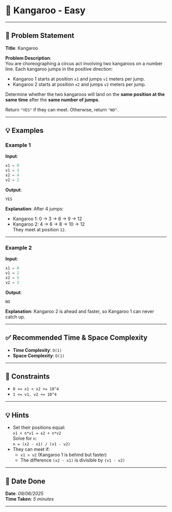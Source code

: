 # 🧮 Kangaroo - Easy

---

## 📌 Problem Statement

**Title**: Kangaroo

**Problem Description**:  
You are choreographing a circus act involving two kangaroos on a number line. Each kangaroo jumps in the positive direction:

- Kangaroo 1 starts at position `x1` and jumps `v1` meters per jump.
- Kangaroo 2 starts at position `x2` and jumps `v2` meters per jump.

Determine whether the two kangaroos will land on the **same position at the same time** after the **same number of jumps**.

Return `"YES"` if they can meet. Otherwise, return `"NO"`.

---

## 💡 Examples

### Example 1

**Input**:
```python
x1 = 0
v1 = 3
x2 = 4
v2 = 2
```

**Output**:
```text
YES
```

**Explanation**:
After 4 jumps:
- Kangaroo 1: 0 → 3 → 6 → 9 → 12  
- Kangaroo 2: 4 → 6 → 8 → 10 → 12  
They meet at position `12`.

---

### Example 2

**Input**:
```python
x1 = 0
v1 = 2
x2 = 5
v2 = 3
```

**Output**:
```text
NO
```

**Explanation**:
Kangaroo 2 is ahead and faster, so Kangaroo 1 can never catch up.

---

## ✅ Recommended Time & Space Complexity

- **Time Complexity**: `O(1)`  
- **Space Complexity**: `O(1)`

---

## 📎 Constraints

- `0 <= x1 < x2 <= 10^4`
- `1 <= v1, v2 <= 10^4`

---

## 💡 Hints

- Set their positions equal:  
  `x1 + n*v1 = x2 + n*v2`  
  Solve for `n`:  
  `n = (x2 - x1) / (v1 - v2)`
- They can meet if:
  - `v1 > v2` (Kangaroo 1 is behind but faster)
  - The difference `(x2 - x1)` is divisible by `(v1 - v2)`

---

## 📅 Date Done

**Date**: *09/06/2025*  
**Time Taken**: *5 minutes*

---
